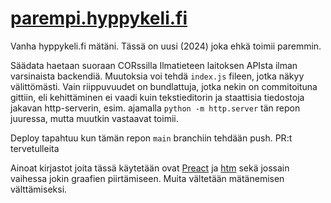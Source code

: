 
# [parempi.hyppykeli.fi](https://parempi.hyppykeli.fi)

Vanha hyppykeli.fi mätäni. Tässä on uusi (2024) joka ehkä toimii paremmin.

Säädata haetaan suoraan CORssilla Ilmatieteen laitoksen APIsta ilman varsinaista backendiä. Muutoksia voi tehdä `index.js` fileen, jotka näkyy välittömästi. Vain riippuvuudet on bundlattuja, jotka nekin on commitoituna gittiin, eli kehittäminen ei vaadi kuin tekstieditorin ja staattisia tiedostoja jakavan http-serverin, esim. ajamalla `python -m http.server` tän repon juuressa, mutta muutkin vastaavat toimii. 

Deploy tapahtuu kun tämän repon `main` branchiin tehdään push. PR:t tervetulleita

Ainoat kirjastot joita tässä käytetään ovat [Preact](https://preactjs.com/) ja [htm](https://github.com/developit/htm) sekä jossain vaihessa jokin graafien piirtämiseen. Muita vältetään mätänemisen välttämiseksi.
